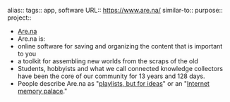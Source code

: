 alias::
tags:: app, software
URL:: https://www.are.na/
similar-to::
purpose::
project::

- [Are.na](https://www.are.na/)
- Are.na is:
- online software for saving and organizing the content that is important to you
- a toolkit for assembling new worlds from the scraps of the old
- Students, hobbyists and what we call connected knowledge collectors have been the core of our community for 13 years and 128 days.
- People describe Are.na as "[playlists, but for ideas](https://www.are.na/block/1555253)" or an "[Internet memory palace](https://www.are.na/block/16687864)."